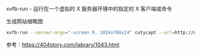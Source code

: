 xvfb-run - 运行在一个虚拟的 X 服务器环境中的指定的 X 客户端或命令

生成网站缩略图

```bash
xvfb-run --server-args="-screen 0, 1024x768x24" cutycapt --url=http://www.sina.com.cn --out=localfile1.png --body-string=utf-8
```

参考：<https://404story.com/labrary/1043.html>